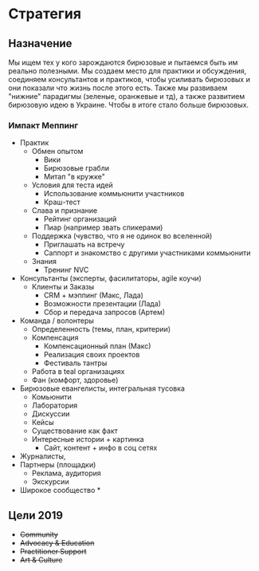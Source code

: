 # Стратегия

## Назначение

Мы ищем тех у кого зарождаются бирюзовые и пытаемся быть им реально полезными. Мы создаем место для практики и обсуждения, соединяем консультантов и практиков, чтобы усиливать бирюзовых и они показали что жизнь после этого есть. Также мы развиваем "нижние" парадигмы \(зеленые, оранжевые и тд\), а также развитием бирюзовую идею в Украине. Чтобы в итоге стало больше бирюзовых.

### Импакт Меппинг

* Практик
  * Обмен опытом
    * Вики
    * Бирюзовые грабли
    * Митап "в кружке"
  * Условия для теста идей
    * Использование коммьюнити участников
    * Краш-тест
  * Слава и признание
    * Рейтинг организаций
    * Пиар \(например звать спикерами\)
  * Поддержка \(чувство, что я не одинок во вселенной\)
    * Приглашать на встречу
    * Саппорт и знакомство с другими участниками коммьюнити
  * Знания
    * Тренинг NVC
* Консультанты \(эксперты, фасилитаторы, agile коучи\)
  * Клиенты и Заказы
    * CRM + мэппинг \(Макс, Лада\)
    * Возможности презентации \(Лада\)
    * Сбор и передача запросов \(Артем\)
* Команда / волонтеры
  * Определенность \(темы, план, критерии\)
  * Компенсация
    * Компенсационный план \(Макс\)
    * Реализация своих проектов
    * Фестиваль тантры
  * Работа в teal организациях
  * Фан \(комфорт, здоровье\)
* Бирюзовые евангелисты, интегральная тусовка
  * Комьюнити
  * Лаборатория
  * Дискуссии
  * Кейсы
  * Существование как факт
  * Интересные истории + картинка
    * Сайт, контент + инфо в соц сетях
* Журналисты,
* Партнеры \(площадки\)
  * Реклама, аудитория
  * Экскурсии
* Широкое сообщество
  * 

## Цели 2019

* ~~Community~~
* ~~Advocacy & Education~~
* ~~Practitioner Support~~
* ~~Art & Culture~~

~~~~

